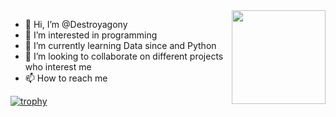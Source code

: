 <img align='right' src='https://github.com/Rishit-dagli/Rishit-dagli/blob/master/images/octocat-anime.gif' width='150'>


- 👋 Hi, I’m @Destroyagony
- 👀 I’m interested in programming
- 🌱 I’m currently learning Data since and Python
- 💞️ I’m looking to collaborate on different projects who interest me
- 📫 How to reach me

[![trophy](https://github-profile-trophy.vercel.app/?Destroyagony=ryo-ma&theme=onedark)](https://github.com/ryo-ma/github-profile-trophy)
                        


